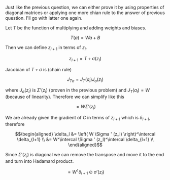 Just like the previous question, we can either prove it by using properties of diagonal matrices or applying one more chian rule to the answer of previous question. I'll go with latter one again.

Let $`T`$ be the function of multiplying and adding weights and biases.

```math
T(a) = Wa + B
```

Then we can define $`z_{l+1}`$ in terms of $`z_l`$.

```math
z_{l+1} = T \circ \sigma (z_l)
```

Jacobian of $`T \circ \sigma`$ is (chain rule)

```math
J_{T \sigma} = J_T (a_l) J_\sigma (z_l)
```

where $`J_\sigma (z_l)`$ is $`\Sigma ' (z_l)`$ (proven in the previous problem) and $`J_T (a_l) = W`$ (because of linearity). Therefore we can simplify like this

```math
= W \Sigma ' (z_l)
```

We are already given the gradient of $`C`$ in terms of $`z_{l+1}`$ which is $`\delta_{l+1}`$, therefore

```math
\begin{aligned}
    \delta_l &= \left( W \Sigma ' (z_l) \right)^\intercal \delta_{l+1} \\
             &= W^\intercal \Sigma ' (z_l)^\intercal \delta_{l+1} \\
\end{aligned}
```

Since $`\Sigma ' (z_l)`$ is diagonal we can remove the transpose and move it to the end and turn into Hadamard product.

```math
= W^\intercal \delta_{l+1} \odot \sigma ' (z_l)
```